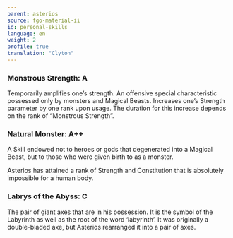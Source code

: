 ```yaml
---
parent: asterios
source: fgo-material-ii
id: personal-skills
language: en
weight: 2
profile: true
translation: "Clyton"
---
```


### Monstrous Strength: A

Temporarily amplifies one’s strength. An offensive special characteristic possessed only by monsters and Magical Beasts. Increases one’s Strength parameter by one rank upon usage. The duration for this increase depends on the rank of “Monstrous Strength”.

### Natural Monster: A++

A Skill endowed not to heroes or gods that degenerated into a Magical Beast, but to those who were given birth to as a monster.

Asterios has attained a rank of Strength and Constitution that is absolutely impossible for a human body.

### Labrys of the Abyss: C

The pair of giant axes that are in his possession. It is the symbol of the Labyrinth as well as the root of the word ‘labyrinth’. It was originally a double-bladed axe, but Asterios rearranged it into a pair of axes.
